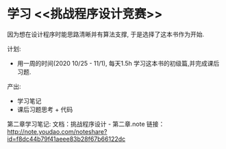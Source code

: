 # 学习 <<挑战程序设计竞赛>>
 
 因为想在设计程序时能思路清晰并有算法支撑, 于是选择了这本书作为开始.
 
 计划:
 - 用一周的时间(2020 10/25 - 11/1), 每天1.5h 学习这本书的初级篇,并完成课后习题. 
 
 产出:
- 学习笔记
- 课后习题思考 + 代码

第二章学习笔记:
文档：挑战程序设计 - 第二章.note 链接：http://note.youdao.com/noteshare?id=f8dc44b79f41aeee83b28f67b66122dc



 
 
